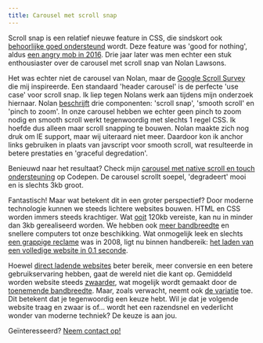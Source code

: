 ```yaml
---
title: Carousel met scroll snap
---
```


Scroll snap is een relatief nieuwe feature in CSS, die sindskort ook [behoorlijke goed ondersteund](https://caniuse.com/?search=scroll%20snap) wordt. Deze feature was 'good for nothing', aldus [een angry mob in 2016](https://css-tricks.com/introducing-css-scroll-snap-points/). Drie jaar later was men echter een stuk enthousiaster over de carousel met scroll snap van Nolan Lawsons.

Het was echter niet de carousel van Nolan, maar de [Google Scroll Survey](https://web.dev/2021-scroll-survey/) die mij inspireerde. Een standaard 'header carousel' is de perfecte 'use case' voor scroll snap. Ik liep tegen Nolans werk aan tijdens mijn onderzoek hiernaar. Nolan [beschrijft](https://nolanlawson.com/2019/02/10/building-a-modern-carousel-with-css-scroll-snap-smooth-scrolling-and-pinch-zoom/) drie componenten: 'scroll snap', 'smooth scroll' en 'pinch to zoom'. In onze carousel hebben we echter geen pinch to zoom nodig en smooth scroll werkt tegenwoordig met slechts 1 regel CSS. Ik hoefde dus alleen maar scroll snapping te bouwen. Nolan maakte zich nog druk om IE support, maar wij uiteraard niet meer. Daardoor kon ik anchor links gebruiken in plaats van javscript voor smooth scroll, wat resulteerde in betere prestaties en 'graceful degredation'.

Benieuwd naar het resultaat? Check mijn [carousel met native scroll en touch ondersteuning](https://codepen.io/joosts/pen/MWJBPgo?editors=0010) op Codepen. De carousel scrollt soepel, 'degradeert' mooi en is slechts 3kb groot.

Fantastisch! Maar wat betekent dit in een groter perspectief? Door moderne technologie kunnen we steeds lichtere websites bouwen. HTML en CSS worden immers steeds krachtiger. Wat [ooit](https://flickity.metafizzy.co) 120kb vereiste, kan nu in minder dan 3kb gerealiseerd worden. We hebben ook [meer bandbreedte](https://www.nngroup.com/articles/law-of-bandwidth/) en snellere computers tot onze beschikking. Wat onmogelijk leek en slechts [een grappige reclame](/blog/websites-that-load-instantly) was in 2008, ligt nu binnen handbereik: [het laden van een volledige website in 0.1 seconde](/blog/websites-that-load-instantly). 

Hoewel [direct ladende websites](/blog/websites-that-load-instantly) beter bereik, meer conversie en een betere gebruikservaring hebben, gaat de wereld niet die kant op. Gemiddeld worden website steeds [zwaarder](https://httparchive.org/reports/page-weight), wat mogelijk wordt gemaakt door de [toenemende bandbreedte](https://www.nngroup.com/articles/law-of-bandwidth/). Maar, zoals verwacht, neemt ook [de variatie](https://httparchive.org/reports/page-weight) toe. Dit betekent dat je tegenwoordig een keuze hebt. Wil je dat je volgende website traag en zwaar is of... wordt het een razendsnel en vederlicht wonder van moderne techniek? De keuze is aan jou.

Geïnteresseerd? [Neem contact op!](/contact)